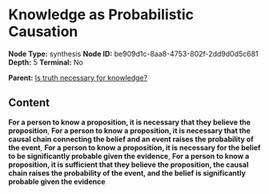 # Knowledge as Probabilistic Causation

**Node Type:** synthesis
**Node ID:** be909d1c-8aa8-4753-802f-2dd9d0d5c681
**Depth:** 5
**Terminal:** No

**Parent:** [Is truth necessary for knowledge?](is-truth-necessary-for-knowledge-antithesis-c4e13078-9086-474d-a684-7675061c2325.md)

## Content

**For a person to know a proposition, it is necessary that they believe the proposition**, **For a person to know a proposition, it is necessary that the causal chain connecting the belief and an event raises the probability of the event**, **For a person to know a proposition, it is necessary for the belief to be significantly probable given the evidence**, **For a person to know a proposition, it is sufficient that they believe the proposition, the causal chain raises the probability of the event, and the belief is significantly probable given the evidence**
